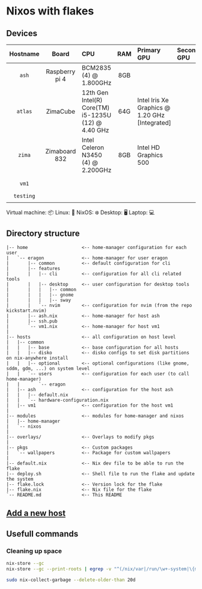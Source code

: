 # Nixos with flakes


## Devices

| Hostname  |     Board      | CPU                                                 |  RAM  | Primary GPU                                    | Secondary GPU | Role  |  OS   | State |
| :-------: | :------------: | :-------------------------------------------------- | :---: | :--------------------------------------------- | :------------ | :---: | :---: | :---: |
|   `ash`   | Raspberry pi 4 | BCM2835 (4) @ 1.800GHz                              |  8GB  |                                                |               |   🖥️   |   ❄️   |   ✅   |
|  `atlas`  |    ZimaCube    | 12th Gen Intel(R) Core(TM) i5-1235U (12) @ 4.40 GHz |  64G  | Intel Iris Xe Graphics @ 1.20 GHz [Integrated] |               |   🖥️   |   ❄️   |   ✅   |
|  `zima`   | Zimaboard 832  | Intel Celeron N3450 (4) @ 2.200GHz                  |  8GB  | Intel HD Graphics 500                          |               |   🖥️   |   🐧   |   ✅   |
|           |
|   `vm1`   |                |                                                     |       |                                                |               |   📦   |   ❄️   |   ✅   |
| `testing` |                |                                                     |       |                                                |               |   📦   |   ❄️   |   ✅   |


Virtual machine: 📦
Linux: 🐧
NixOS: ❄️
Desktop: 🖥️
Laptop: 💻️

## Directory structure

```
|-- home                    <-- home-manager configuration for each user
|   `-- eragon              <-- home-manager for user eragon
|       |-- common          <-- default configuration for cli
|       |-- features
|       |   |-- cli         <-- configuration for all cli related tools
|       |   |-- desktop     <-- user configuration for desktop tools
|       |   |   |-- common
|       |   |   |-- gnome
|       |   |   |-- sway
|       |   `-- nvim        <-- configuration for nvim (from the repo kickstart.nvim)
|       |-- ash.nix         <-- home-manager for host ash
|       |-- ssh.pub
|       `-- vm1.nix         <-- home-manager for host vm1
|
|-- hosts                   <-- all configuration on host level
|   |-- common
|   |   |-- base            <-- base configuration for all hosts
|   |   |-- disko           <-- disko configs to set disk partitions on nix-anywhere install
|   |   |-- optional        <-- optional configurations (like gnome, sddm, gdm, ...) on system level
|   |   `-- users           <-- configuration for each user (to call home-manager)
|   |       `-- eragon
|   |-- ash                 <-- configuration for the host ash
|   |   |-- default.nix
|   |   `-- hardware-configuration.nix
|   |-- vm1                 <-- configuration for the host vm1
|
|-- modules                 <-- modules for home-manager and nixos
|   |-- home-manager
|   `-- nixos
|
|-- overlays/               <-- Overlays to modify pkgs
|
|-- pkgs                    <-- Custom packages
|   `-- wallpapers          <-- Package for custom wallpapers
|
|-- default.nix             <-- Nix dev file to be able to run the flake
|-- deploy.sh               <-- Shell file to run the flake and update the system
|-- flake.lock              <-- Version lock for the flake
|-- flake.nix               <-- Nix file for the flake
`-- README.md               <-- This README
```

## [Add a new host](./docs/host.md)

## Usefull commands

### Cleaning up space

```bash
nix-store --gc
nix-store --gc --print-roots | egrep -v "^(/nix/var|/run/\w+-system|\{memory|/proc)"

sudo nix-collect-garbage --delete-older-than 20d
```


